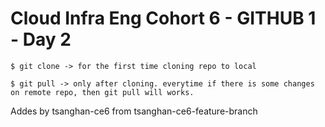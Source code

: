 # Cloud Infra Eng Cohort 6 - GITHUB 1 - Day 2

```
$ git clone -> for the first time cloning repo to local

$ git pull -> only after cloning. everytime if there is some changes on remote repo, then git pull will works.

```
Addes by tsanghan-ce6 from tsanghan-ce6-feature-branch
